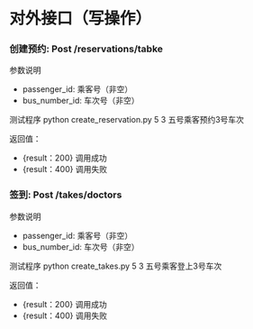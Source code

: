 # 对外接口（写操作） 
 
### 创建预约: Post /reservations/tabke

参数说明 

* passenger_id: 乘客号（非空）  
* bus_number_id: 车次号（非空）


测试程序 python create_reservation.py  5  3
五号乘客预约3号车次

返回值：

* {result：200} 调用成功
* {result：400} 调用失败



### 签到: Post /takes/doctors

参数说明 

* passenger_id: 乘客号（非空）  
* bus_number_id: 车次号（非空）


测试程序 python create_takes.py  5  3
五号乘客登上3号车次

返回值：

* {result：200} 调用成功
* {result：400} 调用失败

